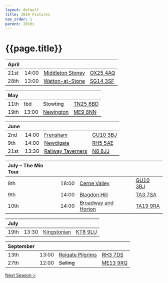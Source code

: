```yaml
---
layout: default
title: 2019 Fixtures
nav_order: 1
parent: 2010s
---
```


# {{page.title}}

| April |  |  |  |
|:---|:---|:---|:---|
| 21st | 14:00 | [Middleton Stoney](middleton-stoney) | [OX25 4AQ](https://goo.gl/maps/NKG1fHyPgmci55aGA) |
| 28th | 13:00 | [Watton-at-Stone](watton-at-stone) | [SG14 3SF](https://goo.gl/maps/2oHFhgW7cVt) |

| May |  |  |  |
|:---|:---|:---|:---|
| 11th | tbd | <del>Stowting</del> | [TN25 6BD](https//goo.gl/maps/5KNmaMe6Wb42) |
| 19th | 13:00 | [Newington](newington) | [ME9 8NN](https//goo.gl/maps/2XwQKWc9brr) |

| June |  |  |  |
|:---|:---|:---|:---|
| 2nd | 14:00 | [Frensham](frensham)| [GU10 3BJ](https//goo.gl/maps/xBUZvPU1vnK2) |
| 9th | 14:00 | [Newdigate](newdigate)| [RH5 5AE](http://goo.gl/maps/2RKzj) |
| 21st | 13:30 | [Railway Taverners](railway-taverners) | [N8 8JJ](https//goo.gl/maps/BuCf1MgUwJTViZ4YA) |

| July – The Min Tour |  |  |  |
|:---|:---|:---|:---|
| 8th | 18:00 | [Cerne Valley](cerne-valley) | [GU10 3BJ](https//goo.gl/maps/xBUZvPU1vnK2) |
| 9th | 14:00 | [Blagdon Hill](blagdon-hill) | [TA3 7SA](https//goo.gl/maps/H6iLZLNcja12) |
| 10th | 14:00 | [Broadway and Horton](broadway-and-horton) | [TA19 9RA](https://goo.gl/maps/ULbmC6LSX5HSAe8U6) |

| July |  |  |  |
|:---|:---|:---|:---|
| 19th | 13:30 | [Kingstonian](kingstonian) | [KT8 9LU](https//goo.gl/maps/4kwjPyThUMkyQfhe8) |

| September |  |  |  |
|:---|:---|:---|:---|
| 13th | 13:00 | [Reigate Pilgrims](reigate-pilgrims) | [RH3 7DS](https//goo.gl/maps/APtKSjuaQ5v) |
| 27th | 12:00 | <del>Selling</del> | [ME13 9RQ](https//goo.gl/maps/QeLhjBkEbJr) |

[Next Season >](../2020)
